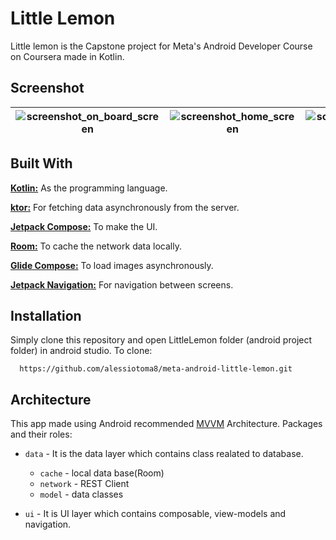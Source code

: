 # Little Lemon

Little lemon is the Capstone project for Meta's Android Developer Course on Coursera made in Kotlin.

## Screenshot

| ![screenshot_on_board_screen](https://github.com/sDevPrem/little-lemon/assets/130966261/57f535ef-e378-42a5-b98b-b8bc51605f25) | ![screenshot_home_screen](https://github.com/sDevPrem/little-lemon/assets/130966261/4ce16a10-c0a4-43bb-b3f9-e8dc084bb154) | ![screenshot_profile_screen](https://github.com/sDevPrem/little-lemon/assets/130966261/21355e52-3b5c-4f49-a043-c6e56f94bff6) |
|-------------------------------------------------------------------------------------------------------------------------------|---------------------------------------------------------------------------------------------------------------------------|------------------------------------------------------------------------------------------------------------------------------|

## Built With

**[Kotlin:](https://kotlinlang.org/)** As the programming language.

**[ktor:](https://ktor.io/)** For fetching data asynchronously from the server.

**[Jetpack Compose:](https://developer.android.com/jetpack/compose/documentation)** To make the UI.

**[Room:](https://developer.android.com/training/data-storage/room)** To cache the network data locally.

**[Glide Compose:](https://bumptech.github.io/glide/int/compose.html)** To load images asynchronously.

**[Jetpack Navigation:](https://developer.android.com/jetpack/compose/navigation)** For navigation between screens.

## Installation

Simply clone this repository and open LittleLemon folder (android project folder) in android studio. To clone:

```
  https://github.com/alessiotoma8/meta-android-little-lemon.git
```

## Architecture

This app made using Android recommended [MVVM]("https://developer.android.com/topic/architecture") Architecture. Packages and their roles:

* `data` - It is the data layer which contains class realated to database.

  * `cache` - local data base(Room)
  * `network` - REST Client
  * `model` - data classes
* `ui` - It is UI layer which contains composable, view-models and navigation.
